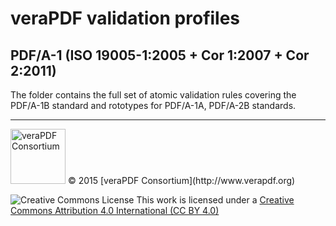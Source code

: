 # veraPDF validation profiles

## PDF/A-1 (ISO 19005-1:2005 + Cor 1:2007 + Cor 2:2011)

The folder contains the full set of atomic validation rules covering the PDF/A-1B standard and rototypes for PDF/A-1A, PDF/A-2B standards.

***

<img src="http://verapdf.openpreservation.org/wp-content/uploads/sites/3/2015/06/veraPDF-logo-200.png" width="88" alt="veraPDF Consortium"/>
© 2015 [veraPDF Consortium](http://www.verapdf.org)

![Creative Commons License](https://licensebuttons.net/l/by/3.0/88x31.png)
This work is licensed under a [Creative Commons Attribution 4.0 International (CC BY 4.0)](https://creativecommons.org/licenses/by/4.0/)

